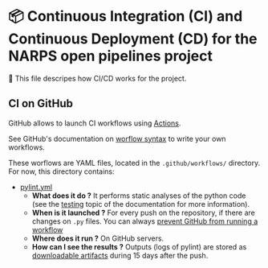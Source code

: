 # :package: Continuous Integration (CI) and Continuous Deployment (CD) for the NARPS open pipelines project

:mega: This file descripes how CI/CD works for the project.

## CI on GitHub

GitHub allows to launch CI workflows using [Actions](https://docs.github.com/en/actions).

See GitHub's documentation on [worflow syntax](https://docs.github.com/en/actions/using-workflows/workflow-syntax-for-github-actions) to write your own workflows.

These worflows are YAML files, located in the `.github/workflows/` directory. For now, this directory contains:

* [pylint.yml](/.github/workflows/pylint.yml)
	* **What does it do ?** It performs static analyses of the python code (see the [testing](/docs/testing.md) topic of the documentation for more information).
	* **When is it launched ?** For every push on the repository, if there are changes on `.py` files. You can always [prevent GitHub from running a workflow](https://docs.github.com/en/actions/managing-workflow-runs/skipping-workflow-runs)
	* **Where does it run ?** On GitHub servers.
	* **How can I see the results ?** Outputs (logs of pylint) are stored as [downloadable artifacts](https://docs.github.com/en/actions/managing-workflow-runs/downloading-workflow-artifacts) during 15 days after the push.
